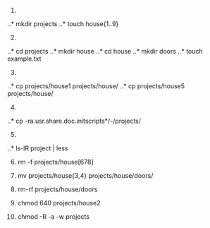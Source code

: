 1.
..* mkdir projects
..* touch house{1..9}

2.
..* cd projects
..* mkdir house
..* cd house
..* mkdir doors
..* touch example.txt

3.
..* cp projects/house1 projects/house/
..* cp projects/house5 projects/house/

4.
..* cp -ra.usr.share.doc.initscripts*/-/projects/

5.
..* ls-lR project | less

6. rm -f projects/house[678]

7. mv projects/house{3,4} projects/house/doors/

8. rm-rf projects/house/doors

9. chmod 640 projects/house2

10. chmod -R -a -w projects
